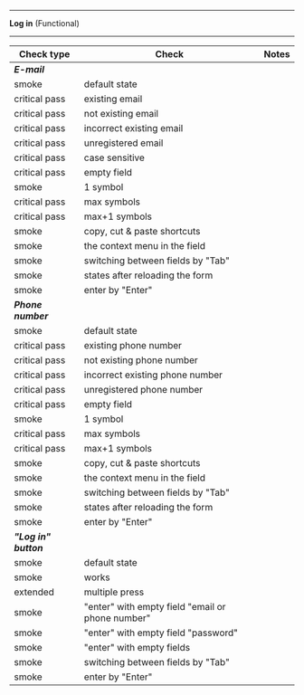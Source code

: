 

***
**Log in** (Functional)
***



Check type | Check | Notes
---------|----------|---------
 ***E-mail*** |  | 
  smoke | default state | 
  critical pass | existing email | 
  critical pass | not existing email| 
  critical pass | incorrect existing email| 
  critical pass | unregistered email  | 
 critical pass | case sensitive  | 
 critical pass | empty field| 
   smoke | 1 symbol | 
 critical pass | max symbols | 
 critical pass | max+1 symbols | 
 smoke | copy, cut & paste shortcuts | 
  smoke| the context menu in the field | 
 smoke | switching between fields by "Tab" | 
 smoke | states after reloading the form | 
 smoke | enter by "Enter" | 
 ***Phone number*** | | 
  smoke | default state | 
  critical pass | existing phone number | 
  critical pass | not existing phone number| 
  critical pass | incorrect existing phone number| 
 critical pass  | unregistered phone number  | 
 critical pass | empty field| 
   smoke | 1 symbol | 
 critical pass | max symbols | 
 critical pass | max+1 symbols | 
 smoke | copy, cut & paste shortcuts | 
 smoke | the context menu in the field | 
  smoke| switching between fields by "Tab" | 
  smoke| states after reloading the form | 
 smoke | enter by "Enter" | 
 ***"Log in" button*** |  | 
 smoke | default state | 
 smoke | works | 
 extended  | multiple press | 
 smoke | "enter" with empty field "email or phone number" | 
  smoke| "enter" with empty field "password" | 
 smoke | "enter" with empty fields | 
 smoke | switching between fields by "Tab" | 
 smoke | enter by "Enter" | 